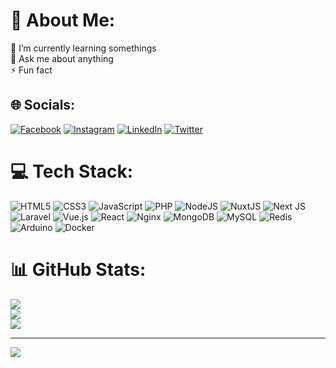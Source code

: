 # 💫 About Me:
🌱 I’m currently learning somethings<br>💬 Ask me about anything<br>⚡ Fun fact


## 🌐 Socials:
[![Facebook](https://img.shields.io/badge/Facebook-%231877F2.svg?logo=Facebook&logoColor=white)](https://facebook.com/ozqurozalpp) [![Instagram](https://img.shields.io/badge/Instagram-%23E4405F.svg?logo=Instagram&logoColor=white)](https://instagram.com/ozqurozalp) [![LinkedIn](https://img.shields.io/badge/LinkedIn-%230077B5.svg?logo=linkedin&logoColor=white)](https://linkedin.com/in/ozgurozalp) [![Twitter](https://img.shields.io/badge/Twitter-%231DA1F2.svg?logo=Twitter&logoColor=white)](https://twitter.com/ozqurozalp) 

# 💻 Tech Stack:
![HTML5](https://img.shields.io/badge/html5-%23E34F26.svg?style=flat&logo=html5&logoColor=white) ![CSS3](https://img.shields.io/badge/css3-%231572B6.svg?style=flat&logo=css3&logoColor=white) ![JavaScript](https://img.shields.io/badge/javascript-%23323330.svg?style=flat&logo=javascript&logoColor=%23F7DF1E) ![PHP](https://img.shields.io/badge/php-%23777BB4.svg?style=flat&logo=php&logoColor=white) ![NodeJS](https://img.shields.io/badge/node.js-6DA55F?style=flat&logo=node.js&logoColor=white) ![NuxtJS](https://img.shields.io/badge/Nuxt-black?style=flat&logo=nuxt.js&logoColor=white) ![Next JS](https://img.shields.io/badge/Next-black?style=flat&logo=next.js&logoColor=white) ![Laravel](https://img.shields.io/badge/laravel-%23FF2D20.svg?style=flat&logo=laravel&logoColor=white) ![Vue.js](https://img.shields.io/badge/vuejs-%2335495e.svg?style=flat&logo=vuedotjs&logoColor=%234FC08D) ![React](https://img.shields.io/badge/react-%2320232a.svg?style=flat&logo=react&logoColor=%2361DAFB) ![Nginx](https://img.shields.io/badge/nginx-%23009639.svg?style=flat&logo=nginx&logoColor=white) ![MongoDB](https://img.shields.io/badge/MongoDB-%234ea94b.svg?style=flat&logo=mongodb&logoColor=white) ![MySQL](https://img.shields.io/badge/mysql-%2300f.svg?style=flat&logo=mysql&logoColor=white) ![Redis](https://img.shields.io/badge/redis-%23DD0031.svg?style=flat&logo=redis&logoColor=white) ![Arduino](https://img.shields.io/badge/-Arduino-00979D?style=flat&logo=Arduino&logoColor=white) ![Docker](https://img.shields.io/badge/docker-%230db7ed.svg?style=flat&logo=docker&logoColor=white)
# 📊 GitHub Stats:
![](https://github-readme-stats.vercel.app/api?username=ozgurozalp&theme=default&hide_border=false&include_all_commits=true&count_private=true)<br/>
![](https://github-readme-streak-stats.herokuapp.com/?user=ozgurozalp&theme=default&hide_border=false)<br/>
![](https://github-readme-stats.vercel.app/api/top-langs/?username=ozgurozalp&theme=default&hide_border=false&include_all_commits=true&count_private=true&layout=compact)

---
[![](https://visitcount.itsvg.in/api?id=ozgurozalp&icon=5&color=11)](https://visitcount.itsvg.in)

<!-- Proudly created with GPRM ( https://gprm.itsvg.in ) -->
